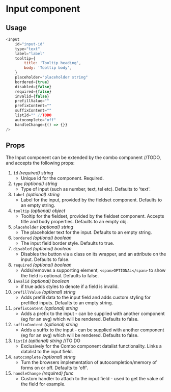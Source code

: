 # Input component<br/>
## Usage
~~~js
<Input 
    id="input-id"
    type="text"
    label="label"
    tooltip={
        title: 'Tooltip heading',
        body: 'Tooltip body',
    }
    placeholder="placeholder string"
    bordered={true}
    disabled={false}
    required={false}
    invalid={false}
    prefillValue=""
    prefixContent=""
    suffixContent=""
    listId="" //TODO
    autocomplete="off"
    handleChange={() => {}}
/>
~~~

## Props
The Input component can be extended by the combo component //TODO, and accepts the following props:

1. `id` *(required) string*
    * Unique id for the component. Required.
2. `type` *(optional) string*
    * Type of input (such as number, text, tel etc). Defaults to 'text'.
3. `label` *(optional) string*
    * Label for the input, provided by the fieldset component. Defaults to an empty string.
4. `tooltip` *(optional) object*
    * Tooltip for the fieldset, provided by the fieldset component. Accepts title and body properties. Defaults to an empty obj.
5. `placeholder` *(optional) string*
    * The placeholder text for the input. Defaults to an empty string.
6. `bordered` *(optional) boolean*
    * The input field border style. Defaults to true.
7. `disabled` *(optional) boolean*
    * Disables the button via a class on its wrapper, and an attribute on the input. Defaults to false.
8. `required` *(optional) boolean*
    * Adds/removes a supporting element, `<span>OPTIONAL</span>` to show the field is optional. Defaults to false.
9. `invalid` *(optional) boolean*
    * if true adds styles to denote if a field is invalid.
10. `prefillValue` *(optional) string*
    * Adds prefill data to the input field and adds custom styling for prefilled inputs. Defaults to an empty string.
11. `prefixContent` *(optional) string*
    * Adds a prefix to the input - can be supplied with another component (eg for an svg) which will be rendered. Defaults to false.
12. `suffixContent` *(optional) string*
    * Adds a suffix to the input - can be supplied with another component (eg for an svg) which will be rendered. Defaults to false.
13. `listId` *(optional) string* //TO DO
    * Exclusively for the Combo component datalist functionality. Links a datalist to the input field.
14. `autocomplete` *(optional) string*
    * Turn the browsers implementation of autocompletion/memory of forms on or off. Defaults to 'off'.
15. `handleChange` *(required) func*
    * Custom handler to attach to the input field - used to get the value of the field for example.

